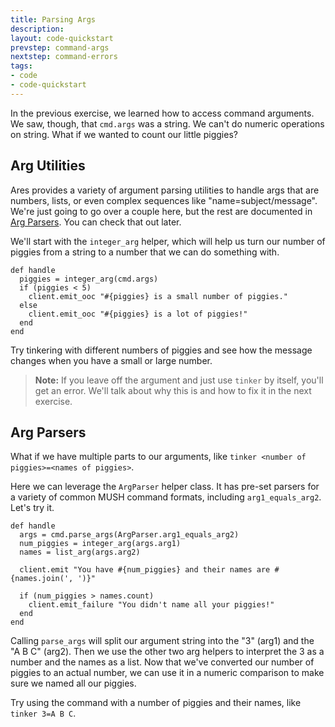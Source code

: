 ```yaml
---
title: Parsing Args
description:
layout: code-quickstart
prevstep: command-args
nextstep: command-errors
tags: 
- code
- code-quickstart
---
```


In the previous exercise, we learned how to access command arguments.  We saw, though, that `cmd.args` was a string.  We can't do numeric operations on string.  What if we wanted to count our little piggies?  

## Arg Utilities

Ares provides a variety of argument parsing utilities to handle args that are numbers, lists, or even complex sequences like "name=subject/message".  We're just going to go over a couple here, but the rest are documented in [Arg Parsers](/tutorials/code/arg-parsers).  You can check that out later.

We'll start with the `integer_arg` helper, which will help us turn our number of piggies from a string to a number that we can do something with.

    def handle
      piggies = integer_arg(cmd.args)
      if (piggies < 5)
        client.emit_ooc "#{piggies} is a small number of piggies."
      else
        client.emit_ooc "#{piggies} is a lot of piggies!"
      end
    end

Try tinkering with different numbers of piggies and see how the message changes when you have a small or large number.

> **Note:** If you leave off the argument and just use `tinker` by itself, you'll get an error.  We'll talk about why this is and how to fix it in the next exercise.

## Arg Parsers

What if we have multiple parts to our arguments, like `tinker <number of piggies>=<names of piggies>`.

Here we can leverage the `ArgParser` helper class.  It has pre-set parsers for a variety of common MUSH command formats, including `arg1_equals_arg2`.  Let's try it.

    def handle
      args = cmd.parse_args(ArgParser.arg1_equals_arg2)      
      num_piggies = integer_arg(args.arg1)
      names = list_arg(args.arg2)
      
      client.emit "You have #{num_piggies} and their names are #{names.join(', ')}"
      
      if (num_piggies > names.count)
        client.emit_failure "You didn't name all your piggies!"
      end
    end

Calling `parse_args` will split our argument string into the "3" (arg1) and the "A B C" (arg2).   Then we use the other two arg helpers to interpret the 3 as a number and the names as a list.  Now that we've converted our number of piggies to an actual number, we can use it in a numeric comparison to make sure we named all our piggies.

Try using the command with a number of piggies and their names, like `tinker 3=A B C`.
